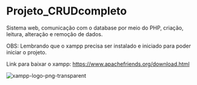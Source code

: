 # Projeto_CRUDcompleto
Sistema web, comunicação com o database por meio do PHP, criação, leitura, alteração e remoção de dados.

OBS: Lembrando que o xampp precisa ser instalado e iniciado para poder iniciar o projeto.

Link para baixar o xampp: https://www.apachefriends.org/download.html


![xampp-logo-png-transparent](https://github.com/DiogoMoreiradev/Projeto_CRUDcompleto/assets/119602297/6ec03eee-8e06-4cbd-a5fd-122168d71a0b)
